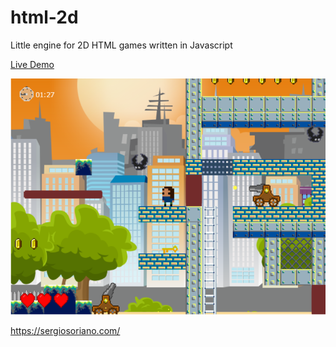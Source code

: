 # html-2d
Little engine for 2D HTML games written in Javascript

[Live Demo](https://sergiss.github.io/html-2d/)

![alt text](https://raw.githubusercontent.com/sergiss/html-2d/master/html-2d.PNG)

https://sergiosoriano.com/
